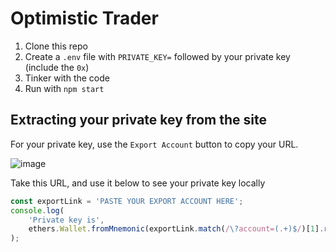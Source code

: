 # Optimistic Trader

1. Clone this repo
1. Create a `.env` file with `PRIVATE_KEY=` followed by your private key (include the `0x`)
1. Tinker with the code
1. Run with `npm start`

## Extracting your private key from the site

For your private key, use the `Export Account` button to copy your URL.

![image](https://user-images.githubusercontent.com/799038/81026229-5d751d80-8e47-11ea-87fe-b22d07988f0f.png)

Take this URL, and use it below to see your private key locally 

```javascript
const exportLink = 'PASTE YOUR EXPORT ACCOUNT HERE';
console.log(
	'Private key is',
	ethers.Wallet.fromMnemonic(exportLink.match(/\?account=(.+)$/)[1].replace(/-/g, ' ')).privateKey,
);
```
